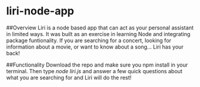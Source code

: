 # liri-node-app

##Overview
Liri is a node based app that can act as your personal assistant in limited ways.  It was built as an exercise in learning Node and integrating package funtionality.  If you are searching for a concert, looking for information about a movie, or want to know about a song... Liri has your back!

##Functionality
Download the repo and make sure you npm install in your terminal.  Then type *node liri.js* and answer a few quick questions about what you are searching for and Liri will do the rest!

